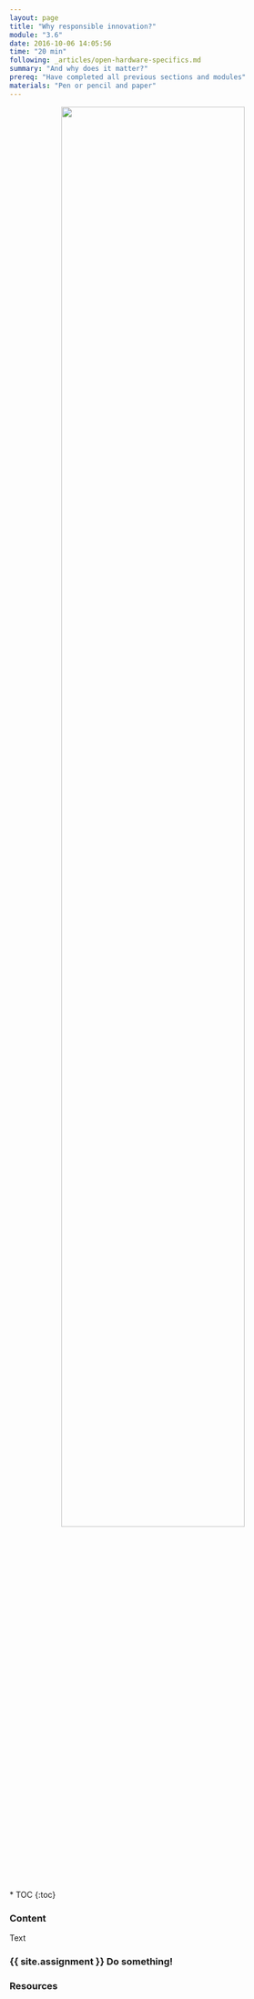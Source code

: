 ```yaml
---
layout: page
title: "Why responsible innovation?"
module: "3.6"
date: 2016-10-06 14:05:56
time: "20 min"
following: _articles/open-hardware-specifics.md
summary: "And why does it matter?"
prereq: "Have completed all previous sections and modules"
materials: "Pen or pencil and paper"
---
```

<p align="center">
<img src="https://raw.githubusercontent.com/ohwmakers/OHM-curriculum/gh-pages/img/work_in_progress_banner.svg" width="80%"/>
</p>
* TOC
{:toc}

### Content

Text

### {{ site.assignment }} Do something!

### Resources
